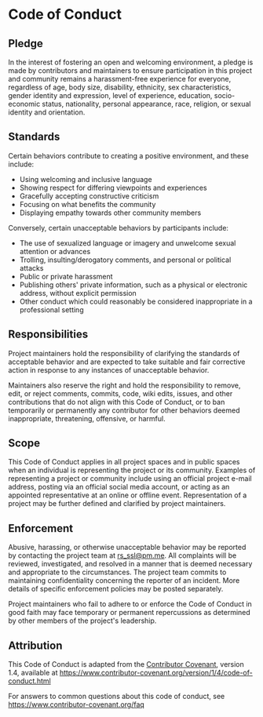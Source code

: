 # Code of Conduct

## Pledge

In the interest of fostering an open and welcoming environment, a pledge is made by contributors and maintainers to ensure participation in this project and community remains a harassment-free experience for everyone, regardless of age, body size, disability, ethnicity, sex characteristics, gender identity and expression, level of experience, education, socio-economic status, nationality, personal appearance, race, religion, or sexual identity and orientation.

## Standards

Certain behaviors contribute to creating a positive environment, and these include:

- Using welcoming and inclusive language
- Showing respect for differing viewpoints and experiences
- Gracefully accepting constructive criticism
- Focusing on what benefits the community
- Displaying empathy towards other community members

Conversely, certain unacceptable behaviors by participants include:

- The use of sexualized language or imagery and unwelcome sexual attention or advances
- Trolling, insulting/derogatory comments, and personal or political attacks
- Public or private harassment
- Publishing others' private information, such as a physical or electronic address, without explicit permission
- Other conduct which could reasonably be considered inappropriate in a professional setting

## Responsibilities

Project maintainers hold the responsibility of clarifying the standards of acceptable behavior and are expected to take suitable and fair corrective action in response to any instances of unacceptable behavior.

Maintainers also reserve the right and hold the responsibility to remove, edit, or reject comments, commits, code, wiki edits, issues, and other contributions that do not align with this Code of Conduct, or to ban temporarily or permanently any contributor for other behaviors deemed inappropriate, threatening, offensive, or harmful.

## Scope

This Code of Conduct applies in all project spaces and in public spaces when an individual is representing the project or its community. Examples of representing a project or community include using an official project e-mail address, posting via an official social media account, or acting as an appointed representative at an online or offline event. Representation of a project may be further defined and clarified by project maintainers.

## Enforcement

Abusive, harassing, or otherwise unacceptable behavior may be reported by contacting the project team at rs_ssl@pm.me. All complaints will be reviewed, investigated, and resolved in a manner that is deemed necessary and appropriate to the circumstances. The project team commits to maintaining confidentiality concerning the reporter of an incident. More details of specific enforcement policies may be posted separately.

Project maintainers who fail to adhere to or enforce the Code of Conduct in good faith may face temporary or permanent repercussions as determined by other members of the project's leadership.

## Attribution

This Code of Conduct is adapted from the [Contributor Covenant](https://www.contributor-covenant.org/version/1/4/code-of-conduct.html), version 1.4, available at https://www.contributor-covenant.org/version/1/4/code-of-conduct.html

For answers to common questions about this code of conduct, see https://www.contributor-covenant.org/faq
